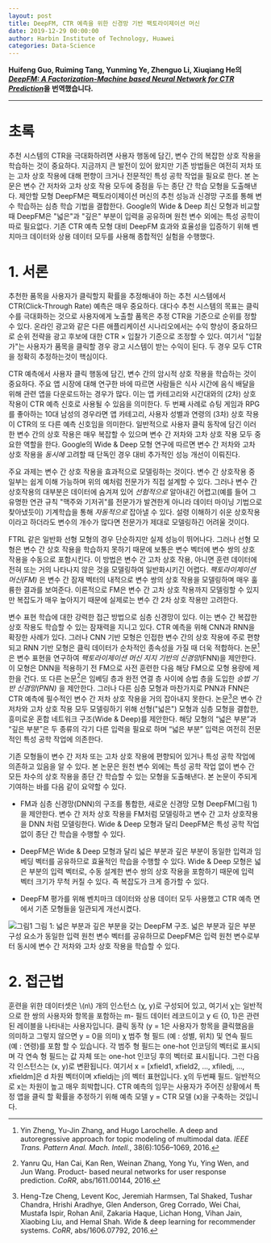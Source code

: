 ```yaml
---
layout: post
title: DeepFM, CTR 예측을 위한 신경망 기반 팩토라이제이션 머신
date: 2019-12-29 00:00:00
author: Harbin Institute of Technology, Huawei
categories: Data-Science
---  
```

  
  
**Huifeng Guo, Ruiming Tang, Yunming Ye, Zhenguo Li, Xiuqiang He의 [*DeepFM: A Factorization-Machine based Neural Network for CTR Prediction*](https://arxiv.org/pdf/1703.04247.pdf)을 번역했습니다.**
  
  
- - -
  
# 초록
  
추천 시스템의 CTR을 극대화하려면 사용자 행동에 담긴, 변수 간의 복잡한 상호 작용을 학습하는 것이 중요하다. 지금까지 큰 발전이 있어 왔지만 기존 방법들은 여전히 저차 또는 고차 상호 작용에 대해 편향이 크거나 전문적인 특성 공학 작업을 필요로 한다. 본 논문은 변수 간 저차와 고차 상호 작용 모두에 중점을 두는 종단 간 학습 모형을 도출해낸다. 제안할 모형 DeepFM은 팩토라이제이션 머신의 추천 성능과 신경망 구조를 통해 변수 학습하는 심층 학습 기법을 결합한다. Google의 Wide & Deep 최신 모형과 비교할 때 DeepFM은 "넓은"과 "깊은" 부분이 입력을 공유하며 원천 변수 외에는 특성 공학이 따로 필요없다. 기존 CTR 예측 모형 대비 DeepFM 효과와 효율성을 입증하기 위해 벤치마크 데이터와 상용 데이터 모두를 사용해 종합적인 실험을 수행했다.
  
# 1. 서론
  
추천한 품목을 사용자가 클릭할지 확률을 추정해내야 하는 추천 시스템에서 CTR(Click-Through Rate) 예측은 매우 중요하다. 대다수 추천 시스템의 목표는 클릭 수를 극대화하는 것으로 사용자에게 노출할 품목은 추정 CTR을 기준으로 순위를 정할 수 있다. 온라인 광고와 같은 다른 애플리케이션 시나리오에서는 수익 향상이 중요하므로 순위 전략을 광고 후보에 대한 CTR × 입찰가 기준으로 조정할 수 있다. 여기서 "입찰가"는 사용자가 품목을 클릭할 경우 광고 시스템이 받는 수익이 된다. 두 경우 모두 CTR을 정확히 추정하는것이 핵심이다.
  
CTR 예측에서 사용자 클릭 행동에 담긴, 변수 간의 암시적 상호 작용을 학습하는 것이 중요하다. 주요 앱 시장에 대해 연구한 바에 따르면 사람들은 식사 시간에 음식 배달을 위해 관련 앱을 다운로드하는 경우가 많다. 이는 앱 카테고리와 시간대와의 (2차) 상호 작용이 CTR 예측 신호로 사용될 수 있음을 의미한다. 두 번째 사례로 슈팅 게임과 RPG를 좋아하는 10대 남성의 경우라면 앱 카테고리, 사용자 성별과 연령의 (3차) 상호 작용이 CTR의 또 다른 예측 신호임을 의미한다. 일반적으로 사용자 클릭 동작에 담긴 이러한 변수 간의 상호 작용은 매우 복잡할 수 있으며 변수 간 저차와 고차 상호 작용 모두 중요한 역할을 한다. Google의 Wide & Deep 모형 연구에 따르면 변수 간 저차와 고차 상호 작용을 *동시에* 고려할 때 단독인 경우 대비 추가적인 성능 개선이 이뤄진다.
  
주요 과제는 변수 간 상호 작용을 효과적으로 모델링하는 것이다. 변수 간 상호작용 중 일부는 쉽게 이해 가능하며 위의 예처럼 전문가가 직접 설계할 수 있다. 그러나 변수 간 상호작용의 대부분은 데이터에 숨겨져 있어 *선험적으로* 알아내긴 어렵고(예를 들어 그 유명한 연관 규칙 "맥주와 기저귀"를 전문가가 발견한게 아니라 데이터 마이닝 기법으로 찾아냈듯이) 기계학습을 통해 *자동적으로* 잡아낼 수 있다. 설령 이해하기 쉬운 상호작용이라고 하더라도 변수의 개수가 많다면 전문가가 제대로 모델링하긴 어려울 것이다.
  
FTRL 같은 일반화 선형 모형의 경우 단순하지만 실제 성능이 뛰어나다. 그러나 선형 모형은 변수 간 상호 작용을 학습하지 못하기 때문에 보통은 변수 벡터에 변수 쌍의 상호 작용을 수동으로 포함시킨다. 이 방법은 변수 간 고차 상호 작용, 아니면 훈련 데이터에 전혀 또는 거의 나타나지 않은 것을 모델링하여 일반화시키긴 어렵다. *팩토라이제이션 머신(FM)* 은 변수 간 잠재 벡터의 내적으로 변수 쌍의 상호 작용을 모델링하며 매우 훌륭한 결과를 보여준다. 이론적으로 FM은 변수 간 고차 상호 작용까지 모델링할 수 있지만 복잡도가 매우 높아지기 때문에 실제로는 변수 간 2차 상호 작용만 고려한다.
  
변수 표현 학습에 대한 강력한 접근 방법으로 심층 신경망이 있다. 이는 변수 간 복잡한 상호 작용도 학습할 수 있는 잠재력을 지니고 있다. CTR 예측을 위해 CNN과 RNN을 확장한 사례가 있다. 그러나 CNN 기반 모형은 인접한 변수 간의 상호 작용에 주로 편향되고 RNN 기반 모형은 클릭 데이터가 순차적인 종속성을 가질 때 더욱 적합하다. 논문[^1]은 변수 표현을 연구하여 *팩토라이제이션 머신 지지 기반의 신경망*(FNN)을 제안한다. 이 모형은 DNN을 적용하기 전 FM으로 사전 훈련한 다음 해당 FM으로 모형 용량에 제한을 건다. 또 다른 논문[^2]은 임베딩 층과 완전 연결 층 사이에 승법 층을 도입한 *승법 기반 신경망(PNN)* 을 제안한다. 그러나 다른 심층 모형과 마찬가지로 PNN과 FNN은 CTR 예측에 필수적인 변수 간 저차 상호 작용을 거의 잡아내지 못한다. 논문[^3]은 변수 간 저차와 고차 상호 작용 모두 모델링하기 위해 선형("넓은") 모형과 심층 모형을 결합한, 흥미로운 혼합 네트워크 구조(Wide & Deep)를 제안한다. 해당 모형의 “넓은 부분”과 “깊은 부분”은 두 종류의 각기 다른 입력을 필요로 하며 “넓은 부분” 입력은 여전히 전문적인 특성 공학 작업에 의존한다.
  
기존 모형들이 변수 간 저차 또는 고차 상호 작용에 편향되어 있거나 특성 공학 작업에 의존하고 있음을 알 수 있다. 본 논문은 원천 변수 외에는 특성 공학 작업 없이 변수 간 모든 차수의 상호 작용을 종단 간 학습할 수 있는 모형을 도출해낸다. 본 논문이 주되게 기여하는 바를 다음 같이 요약할 수 있다.
  
* FM과 심층 신경망(DNN)의 구조를 통합한, 새로운 신경망 모형 DeepFM(그림 1)을 제안한다. 변수 간 저차 상호 작용을 FM처럼 모델링하고 변수 간 고차 상호작용을 DNN 처럼 모델링한다. Wide & Deep 모형과 달리 DeepFM은 특성 공학 작업 없이 종단 간 학습을 수행할 수 있다.
  
* DeepFM은 Wide & Deep 모형과 달리 넓은 부분과 깊은 부분이 동일한 입력과 임베딩 벡터를 공유하므로 효율적인 학습을 수행할 수 있다. Wide & Deep 모형은 넓은 부분의 입력 벡터로, 수동 설계한 변수 쌍의 상호 작용을 포함하기 때문에 입력 벡터 크기가 무척 커질 수 있다. 즉 복잡도가 크게 증가할 수 있다.

* DeepFM 평가를 위해 벤치마크 데이터와 상용 데이터 모두 사용했고 CTR 예측 면에서 기존 모형들을 일관되게 개선시켰다.

![그림1](https://aldente0630.github.io/assets/deepfm_fm_based_nn_for_ctr_prediction1.png) 
그림 1: 넓은 부분과 깊은 부분을 갖는 DeepFM 구조. 넓은 부분과 깊은 부분 구성 요소가 동일한 입력 원천 변수 벡터를 공유하므로 DeepFM은 입력 원천 변수로부터 동시에 변수 간 저차와 고차 상호 작용을 학습할 수 있다.
  
# 2. 접근법
  
  훈련을 위한 데이터셋은 \\(n\\) 개의 인스턴스 (χ, y)로 구성되어 있고, 여기서 χ는 일반적으로 한 쌍의 사용자와 항목을 포함하는 m- 필드 데이터 레코드이고 y ∈ {0, 1}은 관련된 레이블을 나타내는 사용자입니다. 클릭 동작 (y = 1은 사용자가 항목을 클릭했음을 의미하고 그렇지 않으면 y = 0을 의미) χ 범주 형 필드 (예 : 성별, 위치) 및 연속 필드 (예 : 연령)를 포함 할 수 있습니다. 각 범주 형 필드는 one-hot 인코딩의 벡터로 표시되며 각 연속 형 필드는 값 자체 또는 one-hot 인코딩 후의 벡터로 표시됩니다. 그런 다음 각 인스턴스는 (x, y)로 변환됩니다. 여기서 x = [xfield1, xfield2, ..., xfiledj, ..., xfieldm]은 d 차원 벡터이며 xfieldj는 j의 벡터 표현입니다. χ의 두번째 필드. 일반적으로 x는 차원이 높고 매우 희박합니다. CTR 예측의 임무는 사용자가 주어진 상황에서 특정 앱을 클릭 할 확률을 추정하기 위해 예측 모델 y = CTR 모델 (x)을 구축하는 것입니다.
  
[^1]: Yin Zheng, Yu-Jin Zhang, and Hugo Larochelle. A deep and autoregressive approach for topic modeling of multimodal data. *IEEE Trans. Pattern Anal. Mach. Intell.*, 38(6):1056–1069, 2016.  
[^2]: Yanru Qu, Han Cai, Kan Ren, Weinan Zhang, Yong Yu, Ying Wen, and Jun Wang. Product- based neural networks for user response prediction. *CoRR*, abs/1611.00144, 2016.  
[^3]: Heng-Tze Cheng, Levent Koc, Jeremiah Harmsen, Tal Shaked, Tushar Chandra, Hrishi Aradhye, Glen Anderson, Greg Corrado, Wei Chai, Mustafa Ispir, Rohan Anil, Zakaria Haque, Lichan Hong, Vihan Jain, Xiaobing Liu, and Hemal Shah. Wide & deep learning for recommender systems. *CoRR*, abs/1606.07792, 2016.
